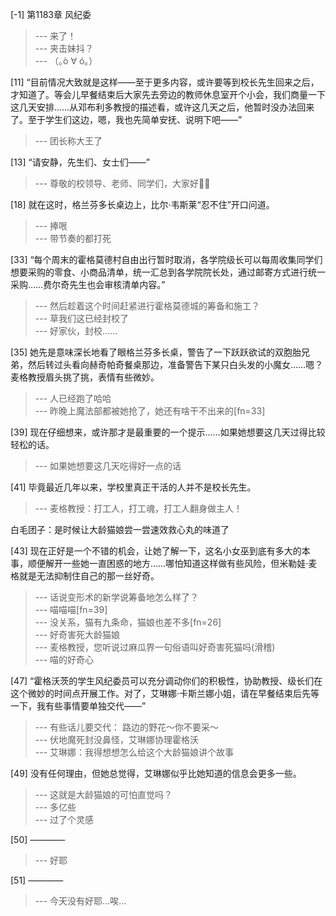 
[-1] 第1183章 风纪委
>--- 来了！<br>
>--- 夹击妹抖？<br>
>--- （｡ò ∀ ó｡）<br>

[11] “目前情况大致就是这样——至于更多内容，或许要等到校长先生回来之后，才知道了。等会儿早餐结束后大家先去旁边的教师休息室开个小会，我们商量一下这几天安排……从邓布利多教授的描述看，或许这几天之后，他暂时没办法回来了。至于学生们这边，嗯，我也先简单安抚、说明下吧——”
>--- 团长称大王了<br>

[13] “请安静，先生们、女士们——”
>--- 尊敬的校领导、老师、同学们，大家好👌🏻<br>

[18] 就在这时，格兰芬多长桌边上，比尔·韦斯莱“忍不住”开口问道。
>--- 捧哏<br>
>--- 带节奏的都打死<br>

[33] “每个周末的霍格莫德村自由出行暂时取消，各学院级长可以每周收集同学们想要采购的零食、小商品清单，统一汇总到各学院院长处，通过邮寄方式进行统一采购……费尔奇先生也会审核清单内容。”
>--- 然后趁着这个时间赶紧进行霍格莫德城的筹备和施工？<br>
>--- 草我们这已经封校了<br>
>--- 好家伙，封校……<br>

[35] 她先是意味深长地看了眼格兰芬多长桌，警告了一下跃跃欲试的双胞胎兄弟，然后转过头看向赫奇帕奇餐桌那边，准备警告下某只白头发的小魔女……嗯？麦格教授眉头挑了挑，表情有些微妙。
>--- 人已经跑了哈哈<br>
>--- 昨晚上魔法部都被她抢了，她还有啥干不出来的[fn=33]<br>

[39] 现在仔细想来，或许那才是最重要的一个提示……如果她想要这几天过得比较轻松的话。
>--- 如果她想要这几天吃得好一点的话<br>

[41] 毕竟最近几年以来，学校里真正干活的人并不是校长先生。
>--- 麦格教授：打工人，打工魂，打工人翻身做主人！

白毛团子：是时候让大龄猫娘尝一尝速效救心丸的味道了<br>

[43] 现在正好是一个不错的机会，让她了解一下，这名小女巫到底有多大的本事，顺便解开一些她一直困惑的地方……哪怕知道这样做有些风险，但米勒娃·麦格就是无法抑制住自己的那一丝好奇。
>--- 话说变形术的新学说筹备地怎么样了？<br>
>--- 喵喵喵[fn=39]<br>
>--- 没关系，猫有九条命，猫娘也差不多[fn=26]<br>
>--- 好奇害死大龄猫娘<br>
>--- 麦格教授，您听说过麻瓜界一句俗语叫好奇害死猫吗(滑稽)<br>
>--- 喵的好奇心<br>

[47] “霍格沃茨的学生风纪委员可以充分调动你们的积极性，协助教授、级长们在这个微妙的时间点开展工作。对了，艾琳娜·卡斯兰娜小姐，请在早餐结束后先等一下，我有些事情要单独交代——”
>--- 有些话儿要交代：
路边的野花～你不要采～<br>
>--- 伏地魔死封没鼻怪，艾琳娜协理霍格沃<br>
>--- 艾琳娜：我得想想怎么给这个大龄猫娘讲个故事<br>

[49] 没有任何理由，但她总觉得，艾琳娜似乎比她知道的信息会更多一些。
>--- 这就是大龄猫娘的可怕直觉吗？<br>
>--- 多亿些<br>
>--- 过了个灵感<br>

[50] ————
>--- 好耶<br>

[51] ————
>--- 今天没有好耶…唉…<br>
